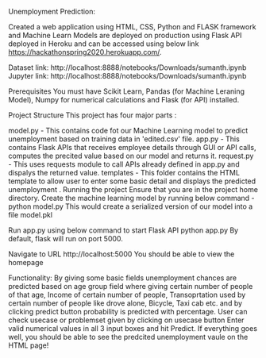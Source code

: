 Unemployment Prediction:

Created a web application using HTML, CSS, Python and FLASK framework and Machine Learn Models are deployed on production using Flask API deployed in Heroku and can be accessed using below link
https://hackathonspring2020.herokuapp.com/.

Dataset link: http://localhost:8888/notebooks/Downloads/sumanth.ipynb
Jupyter link: http://localhost:8888/notebooks/Downloads/sumanth.ipynb


Prerequisites
You must have Scikit Learn, Pandas (for Machine Leraning Model), Numpy for numerical calculations and Flask (for API) installed.

Project Structure
This project has four major parts :

model.py - This contains code fot our Machine Learning model to predict unemployment based on training data in 'edited.csv' file.
app.py - This contains Flask APIs that receives employee details through GUI or API calls, computes the precited value based on our model and returns it.
request.py - This uses requests module to call APIs already defined in app.py and dispalys the returned value.
templates - This folder contains the HTML template to allow user to enter some basic detail and displays the predicted unemployment .
Running the project
Ensure that you are in the project home directory. Create the machine learning model by running below command -
python model.py
This would create a serialized version of our model into a file model.pkl

Run app.py using below command to start Flask API
python app.py
By default, flask will run on port 5000.

Navigate to URL http://localhost:5000
You should be able to view the homepage 

Functionality:
By giving some basic fields unemployment chances are predicted based on age group field where giving certain number of people of that age, Income of certain number of people, Transoprtation used by certain number of people like drove alone, Bicycle, Taxi cab etc. and by clicking predict button probability is predicted with percentage.
User can check usecase or problemset given by clicking on usecase button
Enter valid numerical values in all 3 input boxes and hit Predict.
If everything goes well, you should be able to see the predcited unemployment vaule on the HTML page!

